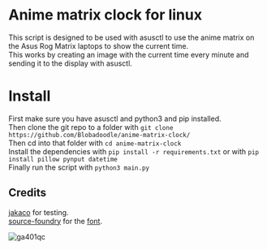 # Anime matrix clock for linux

This script is designed to be used with asusctl to use the anime matrix on the Asus Rog Matrix laptops to show the current time.\
This works by creating an image with the current time every minute and sending it to the display with asusctl.

# Install

First make sure you have asusctl and python3 and pip installed.\
Then clone the git repo to a folder with `git clone https://github.com/Blobadoodle/anime-matrix-clock/`\
Then cd into that folder with `cd anime-matrix-clock`\
Install the dependencies with `pip install -r requirements.txt` or with `pip install pillow pynput datetime`\
Finally run the script with `python3 main.py`

## Credits

[jakaco](https://github.com/jakaco) for testing.\
[source-foundry](https://github.com/source-foundry/) for the [font](https://github.com/source-foundry/Hack).

![ga401qc](.github/laptop.png)